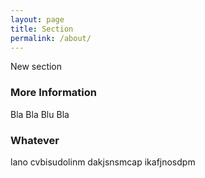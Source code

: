 ```yaml
---
layout: page
title: Section
permalink: /about/
---
```


New section

### More Information

Bla Bla Blu Bla

### Whatever

lano cvbisudolinm dakjsnsmcap ikafjnosdpm
